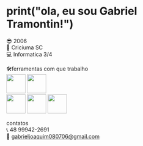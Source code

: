 <h1>print("ola, eu sou Gabriel Tramontin!")</h1>

😎 2006<br>
📍 Criciuma SC<br>
💻 Informatica 3/4<br>


🛠ferramentas com que trabalho<br>
            <img src="https://cdn.jsdelivr.net/gh/devicons/devicon/icons/python/python-original-wordmark.svg" width="50"/>
            <img src="https://cdn.jsdelivr.net/gh/devicons/devicon/icons/arduino/arduino-original-wordmark.svg" width="50" />          
            <img src="https://cdn.jsdelivr.net/gh/devicons/devicon/icons/html5/html5-original-wordmark.svg" width="50" />
            <img src="https://cdn.jsdelivr.net/gh/devicons/devicon/icons/css3/css3-plain-wordmark.svg" width="50" />
            <img src="https://cdn.jsdelivr.net/gh/devicons/devicon/icons/javascript/javascript-original.svg" width="50" />
          
          
         
          
          

contatos<br>
📞 48 99942-2691<br>
📧 gabrieljoaquim080706@gmail.com

            
          
